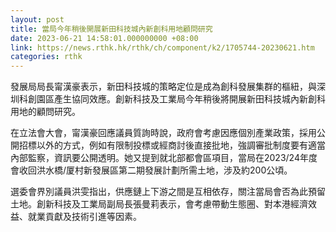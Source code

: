 ```yaml
---
layout: post
title: 當局今年稍後開展新田科技城內新創科用地顧問研究
date: 2023-06-21 14:58:01.000000000 +08:00
link: https://news.rthk.hk/rthk/ch/component/k2/1705744-20230621.htm
categories: rthk
---
```


發展局局長甯漢豪表示，新田科技城的策略定位是成為創科發展集群的樞紐，與深圳科創園區產生協同效應。創新科技及工業局今年稍後將開展新田科技城內新創科用地的顧問研究。

在立法會大會，甯漢豪回應議員質詢時說，政府會考慮因應個別產業政策，採用公開招標以外的方式，例如有限制投標或經商討後直接批地，強調審批制度要有適當內部監察，資訊要公開透明。她又提到就北部都會區項目，當局在2023/24年度會收回洪水橋/厦村新發展區第二期發展計劃所需土地，涉及約200公頃。

選委會界別議員洪雯指出，供應鏈上下游之間是互相依存，關注當局會否為此預留土地。創新科技及工業局副局長張曼莉表示，會考慮帶動生態圈、對本港經濟效益、就業貢獻及技術引進等因素。
